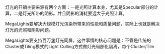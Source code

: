灯光的开销主要来源有两个方面：一是光照计算本身，尤其是Specular部分的计算，二是灯光所带的阴影。并且阴影的消耗要远大于光照计算。

MegaLights要解决大规模灯光渲染所带来的性能和质量问题，实际上也就是解决灯光的光照和阴影问题。

MegaLights要支持百万盏灯光同屏，这件事情的核心问题是：不管是传统的Cluster或Tiling模式的Light Culling方式做灯光局部化隔离，每个Cluster/Tile